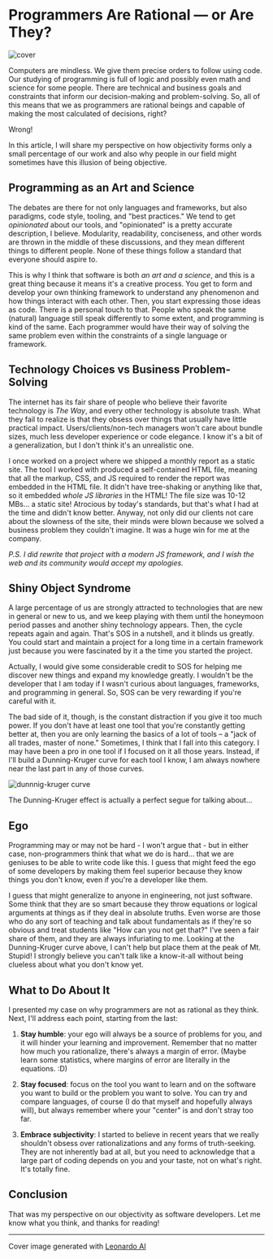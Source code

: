 # Programmers Are Rational — or Are They?

![cover](https://i.imgur.com/dcigENw.jpg)

Computers are mindless. We give them precise orders to follow using code. Our studying of programming is full of logic and possibly even math and science for some people. There are technical and business goals and constraints that inform our decision-making and problem-solving. So, all of this means that we as programmers are rational beings and capable of making the most calculated of decisions, right?

Wrong!

In this article, I will share my perspective on how objectivity forms only a small percentage of our work and also why people in our field might sometimes have this illusion of being objective.

## Programming as an Art and Science

The debates are there for not only languages and frameworks, but also paradigms, code style, tooling, and "best practices." We tend to get *opinionated* about our tools, and "opinionated" is a pretty accurate description, I believe. Modularity, readability, conciseness, and other words are thrown in the middle of these discussions, and they mean different things to different people. None of these things follow a standard that everyone should aspire to.

This is why I think that software is both *an art and a science*, and this is a great thing because it means it's a creative process. You get to form and develop your own thinking framework to understand any phenomenon and how things interact with each other. Then, you start expressing those ideas as code. There is a personal touch to that. People who speak the same (natural) language still speak differently to some extent, and programming is kind of the same. Each programmer would have their way of solving the same problem even within the constraints of a single language or framework.

## Technology Choices vs Business Problem-Solving

The internet has its fair share of people who believe their favorite technology is *The Way*, and every other technology is absolute trash. What they fail to realize is that they obsess over things that usually have little practical impact. Users/clients/non-tech managers won't care about bundle sizes, much less developer experience or code elegance. I know it's a bit of a generalization, but I don't think it's an unrealistic one.

I once worked on a project where we shipped a monthly report as a static site. The tool I worked with produced a self-contained HTML file, meaning that all the markup, CSS, and JS required to render the report was embedded in the HTML file. It didn't have tree-shaking or anything like that, so it embedded *whole JS libraries* in the HTML! The file size was 10-12 MBs... a static site! Atrocious by today's standards, but that's what I had at the time and didn't know better. Anyway, not only did our clients not care about the slowness of the site, their minds were blown because we solved a business problem they couldn't imagine. It was a huge win for me at the company.

*P.S. I did rewrite that project with a modern JS framework, and I wish the web and its community would accept my apologies.*

## Shiny Object Syndrome

A large percentage of us are strongly attracted to technologies that are new in general or new to us, and we keep playing with them until the honeymoon period passes and another shiny technology appears. Then, the cycle repeats again and again. That's SOS in a nutshell, and it blinds us greatly. You could start and maintain a project for a long time in a certain framework just because you were fascinated by it a the time you started the project.

Actually, I would give some considerable credit to SOS for helping me discover new things and expand my knowledge greatly. I wouldn't be the developer that I am today if I wasn't curious about languages, frameworks, and programming in general. So, SOS can be very rewarding if you're careful with it.

The bad side of it, though, is the constant distraction if you give it too much power. If you don't have at least one tool that you're constantly getting better at, then you are only learning the basics of a lot of tools – a "jack of all trades, master of none." Sometimes, I think that I fall into this category. I may have been a pro in one tool if I focused on it all those years. Instead, if I'll build a Dunning-Kruger curve for each tool I know, I am always nowhere near the last part in any of those curves.

![dunnnig-kruger curve](https://imgur.com/c4SkZ09.jpg)

The Dunning-Kruger effect is actually a perfect segue for talking about...

## Ego

Programming may or may not be hard - I won't argue that - but in either case, non-programmers think that what we do is hard... that we are geniuses to be able to write code like this. I guess that might feed the ego of some developers by making them feel superior because they know things you don't know, even if you're a developer like them.

I guess that might generalize to anyone in engineering, not just software. Some think that they are so smart because they throw equations or logical arguments at things as if they deal in absolute truths. Even worse are those who do any sort of teaching and talk about fundamentals as if they're so obvious and treat students like "How can you not get that?" I've seen a fair share of them, and they are always infuriating to me. Looking at the Dunning-Kruger curve above, I can't help but place them at the peak of Mt. Stupid! I strongly believe you can't talk like a know-it-all without being clueless about what you don't know yet.

## What to Do About It

I presented my case on why programmers are not as rational as they think. Next, I'll address each point, starting from the last:

1. **Stay humble**: your ego will always be a source of problems for you, and it will hinder your learning and improvement. Remember that no matter how much you rationalize, there's always a margin of error. (Maybe learn some statistics, where margins of error are literally in the equations. :D)
    
2. **Stay focused**: focus on the tool you want to learn and on the software you want to build or the problem you want to solve. You can try and compare languages, of course (I do that myself and hopefully always will), but always remember where your "center" is and don't stray too far.
    
3. **Embrace subjectivity**: I started to believe in recent years that we really shouldn't obsess over rationalizations and any forms of truth-seeking. They are not inherently bad at all, but you need to acknowledge that a large part of coding depends on you and your taste, not on what's right. It's totally fine.
    

## Conclusion

That was my perspective on our objectivity as software developers. Let me know what you think, and thanks for reading!

* * *

Cover image generated with [Leonardo AI](https://leonardo.ai/)
